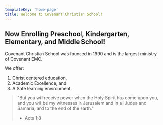 ```yaml
---
templateKey: 'home-page'
title: Welcome to Covenant Christian School!
---
```


## Now Enrolling Preschool, Kindergarten, Elementary, and Middle School!

Covenant Christian School was founded in 1990 and is the largest ministry of Covenant EMC.

​We offer:

1. Christ centered education,
2. Academic Excellence, and
3. A Safe learning environment.

> "But you will receive power when the Holy Spirit has come upon you, and you will be my witnesses in Jerusalem and in all Judea and Samaria, and to the end of the earth."
>
> - ​Acts 1:8
